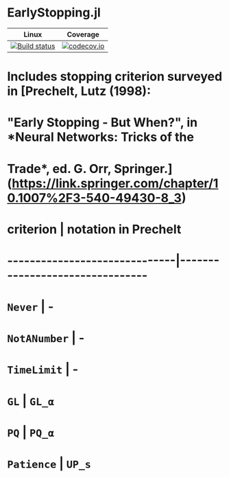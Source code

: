# EarlyStopping.jl

| Linux | Coverage |
| :-----------: | :------: |
| [![Build status](https://github.com/ablaom/EarlyStopping.jl.jl/workflows/CI/badge.svg)](https://github.com/ablaom/EarlyStopping.jl.jl/actions)| [![codecov.io](http://codecov.io/github/ablaom/EarlyStopping.jl.jl/coverage.svg?branch=master)](http://codecov.io/github/ablaom/EarlyStopping.jl.jl?branch=master) |

# Includes stopping criterion surveyed in [Prechelt, Lutz (1998):
# "Early Stopping - But When?", in *Neural Networks: Tricks of the
# Trade*, ed. G. Orr, Springer.](https://link.springer.com/chapter/10.1007%2F3-540-49430-8_3)


# criterion                     | notation in Prechelt
# ------------------------------|--------------------------------
# `Never`                       | -
# `NotANumber`                  | -
# `TimeLimit`                   | -
# `GL`                          | ``GL_α``
# `PQ`                          | ``PQ_α``
# `Patience`                    | ``UP_s``

